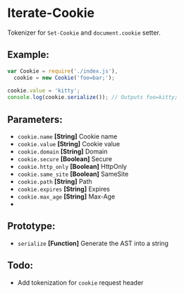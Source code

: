 # Iterate-Cookie
Tokenizer for `Set-Cookie` and `document.cookie` setter.

## Example:

```javascript
var Cookie = require('./index.js'),
  cookie = new Cookie('foo=bar;');
  
cookie.value = 'kitty';
console.log(cookie.serialize()); // Outputs foo=kitty;
```

## Parameters:
  - `cookie.name` **[String]** Cookie name
  - `cookie.value` **[String]** Cookie value
  - `cookie.domain` **[String]** Domain
  - `cookie.secure` **[Boolean]** Secure
  - `cookie.http_only` **[Boolean]** HttpOnly
  - `cookie.same_site` **[Boolean]** SameSite
  - `cookie.path` **[String]** Path
  - `cookie.expires` **[String]** Expires
  - `cookie.max_age` **[String]** Max-Age
  - 
## Prototype:
  - `serialize` **[Function]** Generate the AST into a string

## Todo:
- Add tokenization for `cookie` request header


